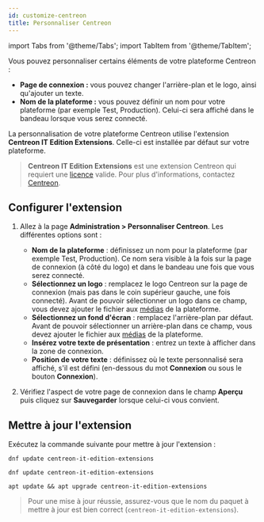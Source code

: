 ```yaml
---
id: customize-centreon
title: Personnaliser Centreon
---
```

import Tabs from '@theme/Tabs';
import TabItem from '@theme/TabItem';

Vous pouvez personnaliser certains éléments de votre plateforme Centreon :

- **Page de connexion :** vous pouvez changer l'arrière-plan et le logo, ainsi qu'ajouter un texte.
- **Nom de la plateforme :** vous pouvez définir un nom pour votre plateforme (par exemple Test, Production). Celui-ci sera affiché dans le bandeau lorsque vous serez connecté.

La personnalisation de votre plateforme Centreon utilise l'extension **Centreon IT Edition Extensions**. Celle-ci est installée par défaut sur votre plateforme.

> **Centreon IT Edition Extensions** est une extension Centreon qui requiert une [licence](../administration/licenses.md) valide.
> Pour plus d'informations, contactez [Centreon](mailto:sales@centreon.com).

## Configurer l'extension

1. Allez à la page **Administration > Personnaliser Centreon**. Les différentes options sont :
   
   - **Nom de la plateforme** : définissez un nom pour la plateforme (par exemple Test, Production). Ce nom sera visible à la fois sur la page de connexion (à côté du logo) et dans le bandeau une fois que vous serez connecté.
   - **Sélectionnez un logo** : remplacez le logo Centreon sur la page de connexion (mais pas dans le coin supérieur gauche, une fois connecté). Avant de pouvoir sélectionner un logo dans ce champ, vous devez ajouter le fichier aux [médias](./parameters/medias.md) de la plateforme.
   - **Sélectionnez un fond d'écran** : remplacez l'arrière-plan par défaut. Avant de pouvoir sélectionner un arrière-plan dans ce champ, vous devez ajouter le fichier aux [médias](./parameters/medias.md) de la plateforme.
   - **Insérez votre texte de présentation** : entrez un texte à afficher dans la zone de connexion.
   - **Position de votre texte** : définissez où le texte personnalisé sera affiché, s'il est défini (en-dessous du mot **Connexion** ou sous le bouton **Connexion**).

2. Vérifiez l'aspect de votre page de connexion dans le champ **Aperçu** puis cliquez sur **Sauvegarder** lorsque celui-ci vous convient.

## Mettre à jour l'extension

Exécutez la commande suivante pour mettre à jour l'extension :

<Tabs groupId="sync">
<TabItem value="Alma / RHEL / Oracle Linux 8" label="Alma / RHEL / Oracle Linux 8">

``` shell
dnf update centreon-it-edition-extensions
```

</TabItem>
<TabItem value="Alma / RHEL / Oracle Linux 9" label="Alma / RHEL / Oracle Linux 9">

``` shell
dnf update centreon-it-edition-extensions
```

</TabItem>
<TabItem value="Debian 11" label="Debian 11">

```shell
apt update && apt upgrade centreon-it-edition-extensions
```

</TabItem>
</Tabs>

> Pour une mise à jour réussie, assurez-vous que le nom du paquet à mettre à jour est bien correct (`centreon-it-edition-extensions`).
